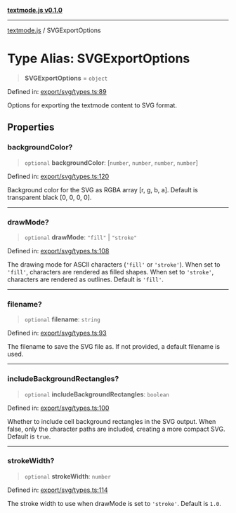 [**textmode.js v0.1.0**](../README.md)

***

[textmode.js](../README.md) / SVGExportOptions

# Type Alias: SVGExportOptions

> **SVGExportOptions** = `object`

Defined in: [export/svg/types.ts:89](https://github.com/humanbydefinition/textmode.js-dev/blob/343f9ecda8003c649bb7b0b4174c4e0103447484/src/export/svg/types.ts#L89)

Options for exporting the textmode content to SVG format.

## Properties

### backgroundColor?

> `optional` **backgroundColor**: \[`number`, `number`, `number`, `number`\]

Defined in: [export/svg/types.ts:120](https://github.com/humanbydefinition/textmode.js-dev/blob/343f9ecda8003c649bb7b0b4174c4e0103447484/src/export/svg/types.ts#L120)

Background color for the SVG as RGBA array [r, g, b, a].
Default is transparent black [0, 0, 0, 0].

***

### drawMode?

> `optional` **drawMode**: `"fill"` \| `"stroke"`

Defined in: [export/svg/types.ts:108](https://github.com/humanbydefinition/textmode.js-dev/blob/343f9ecda8003c649bb7b0b4174c4e0103447484/src/export/svg/types.ts#L108)

The drawing mode for ASCII characters (`'fill'` or `'stroke'`).
When set to `'fill'`, characters are rendered as filled shapes.
When set to `'stroke'`, characters are rendered as outlines.
Default is `'fill'`.

***

### filename?

> `optional` **filename**: `string`

Defined in: [export/svg/types.ts:93](https://github.com/humanbydefinition/textmode.js-dev/blob/343f9ecda8003c649bb7b0b4174c4e0103447484/src/export/svg/types.ts#L93)

The filename to save the SVG file as. If not provided, a default filename is used.

***

### includeBackgroundRectangles?

> `optional` **includeBackgroundRectangles**: `boolean`

Defined in: [export/svg/types.ts:100](https://github.com/humanbydefinition/textmode.js-dev/blob/343f9ecda8003c649bb7b0b4174c4e0103447484/src/export/svg/types.ts#L100)

Whether to include cell background rectangles in the SVG output.
When false, only the character paths are included, creating a more compact SVG.
Default is `true`.

***

### strokeWidth?

> `optional` **strokeWidth**: `number`

Defined in: [export/svg/types.ts:114](https://github.com/humanbydefinition/textmode.js-dev/blob/343f9ecda8003c649bb7b0b4174c4e0103447484/src/export/svg/types.ts#L114)

The stroke width to use when drawMode is set to `'stroke'`.
Default is `1.0`.
